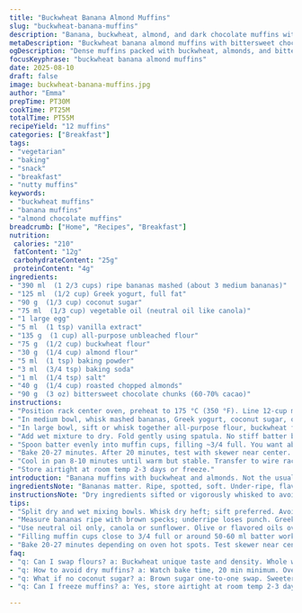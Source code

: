 ```yaml
---
title: "Buckwheat Banana Almond Muffins"
slug: "buckwheat-banana-muffins"
description: "Banana, buckwheat, almond, and dark chocolate muffins with slight tweaks to balance flavors and textures. Uses Greek yogurt instead of sour cream for a bit tang and moisture difference. Brown sugar swapped for coconut sugar for a deeper, less processed sweetness. Almond flour added for nuttiness, replacing half the chopped almonds. Baking time adjusted to 20-27 minutes depending on visual and tactile cues. Technique focuses on gentle mixing and recognizing done-ness by muffin spring-back."
metaDescription: "Buckwheat banana almond muffins with bittersweet chocolate and Greek yogurt for moist crumb and rich nutty flavor. Quick bake, gentle mix, watcher’s delight."
ogDescription: "Dense muffins packed with buckwheat, almonds, and bittersweet chocolate. Greek yogurt adds tang; careful fold, short bake, watch springs and edges for doneness."
focusKeyphrase: "buckwheat banana almond muffins"
date: 2025-08-10
draft: false
image: buckwheat-banana-muffins.jpg
author: "Emma"
prepTime: PT30M
cookTime: PT25M
totalTime: PT55M
recipeYield: "12 muffins"
categories: ["Breakfast"]
tags:
- "vegetarian"
- "baking"
- "snack"
- "breakfast"
- "nutty muffins"
keywords:
- "buckwheat muffins"
- "banana muffins"
- "almond chocolate muffins"
breadcrumb: ["Home", "Recipes", "Breakfast"]
nutrition: 
 calories: "210"
 fatContent: "12g"
 carbohydrateContent: "25g"
 proteinContent: "4g"
ingredients:
- "390 ml  (1 2/3 cups) ripe bananas mashed (about 3 medium bananas)"
- "125 ml  (1/2 cup) Greek yogurt, full fat"
- "90 g  (1/3 cup) coconut sugar"
- "75 ml  (1/3 cup) vegetable oil (neutral oil like canola)"
- "1 large egg"
- "5 ml  (1 tsp) vanilla extract"
- "135 g  (1 cup) all-purpose unbleached flour"
- "75 g  (1/2 cup) buckwheat flour"
- "30 g  (1/4 cup) almond flour"
- "5 ml  (1 tsp) baking powder"
- "3 ml  (3/4 tsp) baking soda"
- "1 ml  (1/4 tsp) salt"
- "40 g  (1/4 cup) roasted chopped almonds"
- "90 g  (3 oz) bittersweet chocolate chunks (60-70% cacao)"
instructions:
- "Position rack center oven, preheat to 175 °C (350 °F). Line 12-cup muffin pan with parchment or silicone liners."
- "In medium bowl, whisk mashed bananas, Greek yogurt, coconut sugar, oil, egg, and vanilla until creamy but don't overmix. Roughly 20 seconds max. Stop when combined."
- "In large bowl, sift or whisk together all-purpose flour, buckwheat flour, almond flour, baking powder, baking soda, and salt. Ensure no lumps."
- "Add wet mixture to dry. Fold gently using spatula. No stiff batter but lumpy is okay. Overmix and muffins toughen. Add chopped almonds and chocolate pieces. Fold until distributed but don't overdo."
- "Spoon batter evenly into muffin cups, filling ~3/4 full. You want about 50-60 ml batter per cup for domed tops."
- "Bake 20-27 minutes. After 20 minutes, test with skewer near center. Should come out with few moist crumbs, not raw batter. Muffins should spring back when pressed lightly. Edges will pull slightly away from pan."
- "Cool in pan 8-10 minutes until warm but stable. Transfer to wire rack. Let cool completely. Warm muffins crumble easily; cooling firms crumb."
- "Store airtight at room temp 2-3 days or freeze."
introduction: "Banana muffins with buckwheat and almonds. Not the usual all-wheat fluff. Buckwheat hits differently—earthy, nutty, and dense. Creamy Greek yogurt swaps sour cream for a lighter tang. Coconut sugar in place of brown sugar; more complex, less sweet punch. Almond flour makes crumb richer, chunks and nuts add character. Chocolate? Bittersweet; melts just right without overpowering. Crowded kitchen? Mix dry and wet separately to speed assembly, never overmix — muffins toughen fast. Watch for domed tops and sides shrinking from liners, your best doneness signs. Tried longer baking before; ends dry. Now, quick checks with skewer; err on moist crumbs, better that than dryness. Muffins cool fully or fork fights crumb. Works for breakfast, snack, sometimes replaces lunch. Smart swaps, simple steps."
ingredientsNote: "Bananas matter. Ripe, spotted, soft. Under-ripe, flavor falls flat. Greek yogurt carries moisture and tang; thicker than sour cream but less fatty. Substitutions: sour cream or even buttermilk works, but adjust oil down slightly if more liquid. Coconut sugar lends caramel notes, brown sugar can replace, but swap 1:1, may be sweeter. Oil? Neutral only; olive oil overpowering. For nuts, almonds toasted beforehand release oils, enhancing flavor and crunch. Almond flour important addition, adds tenderness—don't skip or swap for regular flour. Chocolate chunks sized irregularly keep melty pockets. Use dark or milk but dark controls sweetness. Salt and leaveners balanced to rise but not collapse. Buckwheat flour crucial for bite and earthiness—can't fully sub with whole wheat or expect the same."
instructionsNote: "Dry ingredients sifted or vigorously whisked to avoid lumps—clumps mean uneven rise and pockets of baking soda. Wet ingredients mixed until just combined; stop mixing when no dry streaks remain. Overmixing = tunnels, dense muffins, sad faces. Folding in nuts and choc should be slow; avoid crushing chunks. Batter thicker than pancake batter but loosens with folds. Use a measuring scoop or two spoons for filling; even fill cooks evenly, no stubborn soggy middles or burnt edges. Oven calibration important; hot spots ruin batch. Visual cues rule here: muffins should puff, develop a slight crust, sides pull from liner. The classic skewer poke is a must: moist crumbs still sticking but no wet batter signals readiness. Let muffins cool in pan for warmth to settle crumb before flipping out—prevents breakage. Can rewarm in toaster oven; don’t nuke or they dry instantly."
tips:
- "Split dry and wet mixing bowls. Whisk dry heft; sift preferred. Avoid lumps for even rise. Overmix means tunnels; fold gently but thoroughly to blend. Never shake the bowl; batter toughens fast."
- "Measure bananas ripe with brown specks; underripe loses punch. Greek yogurt thicker than sour cream, adds tang and moisture but fewer fats. Swap with sour cream or buttermilk; reduce oil slightly if more liquid."
- "Use neutral oil only, canola or sunflower. Olive or flavored oils overpower delicate banana and nut aromas. Toast almonds before chopping to unleash oils; boosts crunch and warmth in crumb."
- "Filling muffin cups close to 3/4 full or around 50-60 ml batter works each time for dome tops, avoids overflow. Use spoon or scoop; even fill equals even bake, no soggy middle or burnt crust edges."
- "Bake 20-27 minutes depending on oven hot spots. Test skewer near center after 20 minutes. If crumbs stick but no wet batter, done. Sides pulling from liners and slight spring-back on press are key visual cues."
faq:
- "q: Can I swap flours? a: Buckwheat unique taste and density. Whole wheat may bulk but loses earthiness. Almond flour crucial for texture and crumb; no sub with regular flour or texture fades."
- "q: How to avoid dry muffins? a: Watch bake time, 20 min minimum. Overbake dries crumb. Check with skewer, better moist crumbs than raw. Cool completely before eating; warm crumbles easily."
- "q: What if no coconut sugar? a: Brown sugar one-to-one swap. Sweeter and less complex caramel notes. White sugar works but lacks depth, affects moisture slightly. Adjust sweetness to taste."
- "q: Can I freeze muffins? a: Yes, store airtight at room temp 2-3 days max or freeze for longer. Thaw at room temp. Rewarm in toaster oven for texture; microwaving dries out crumb fast."

---
```


